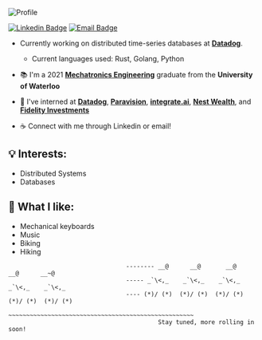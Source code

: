 ![Profile](https://user-images.githubusercontent.com/19421889/89681541-23db0500-d8c3-11ea-8db9-8512e0a94158.png)


[![Linkedin Badge](http://img.shields.io/badge/jason--ni-blue?style=for-the-badge&logo=Linkedin&logoColor=white&link=https://www.linkedin.com/in/jason-ni/)](https://www.linkedin.com/in/jason-ni/)
[![Email Badge](https://img.shields.io/badge/-j28ni%40uwaterloo.ca-red?style=for-the-badge&logo=Mail.Ru&logoColor=white&link=mailto:j28ni@uwaterloo.ca)](mailto:j28ni@uwaterloo.ca)

- Currently working on distributed time-series databases at **[Datadog](https://www.datadoghq.com/)**.
    - Current languages used: Rust, Golang, Python

- :books: I'm a 2021 **[Mechatronics Engineering](https://uwaterloo.ca/future-students/programs/mechatronics-engineering)** graduate from the **University of Waterloo**
- 🔭 I've interned at **[Datadog](https://www.datadoghq.com/)**, **[Paravision](https://www.paravision.ai/)**, **[integrate.ai](https://integrate.ai/)**, **[Nest Wealth](https://www.nestwealth.com/)**, and **[Fidelity Investments](https://www.fidelity.com/)**  
- :coffee: Connect with me through Linkedin or email!


## 💡 Interests:
- Distributed Systems
- Databases

## :tada: What I like:
- Mechanical keyboards
- Music
- Biking
- Hiking

```
                                 -------- __@      __@       __@       __@      __~@
                                 ----- _`\<,_    _`\<,_    _`\<,_     _`\<,_    _`\<,_
                                 ---- (*)/ (*)  (*)/ (*)  (*)/ (*)  (*)/ (*)  (*)/ (*)
                                 ~~~~~~~~~~~~~~~~~~~~~~~~~~~~~~~~~~~~~~~~~~~~~~~~~~~~
                                          Stay tuned, more rolling in soon!
 ```
